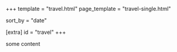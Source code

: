 +++
template = "travel.html"
page_template = "travel-single.html"

sort_by = "date"

[extra]
id = "travel"
+++

some content
